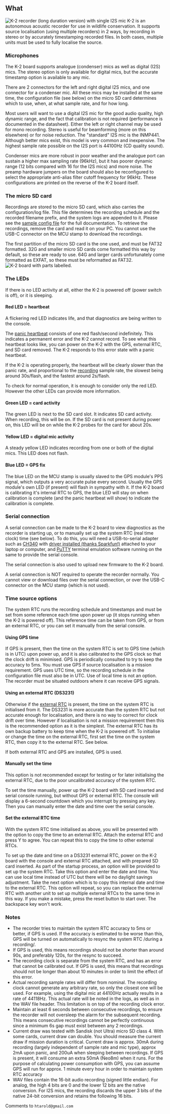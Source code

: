 ## What
![K-2 recorder (long duration version) with single I2S mic](pics/k2-chr-oa.jpg)
K-2 is an autonomous acoustic recorder for use in
wildlife conservation.  It supports source localisation (using
multiple recorders) in 2 ways, by recording in stereo or
by accurately timestamping recorded files.  In both cases,
multiple units must be used to fully localise the source.

### Microphones
The K-2 board supports analogue (condenser) mics as well as
digital (I2S) mics.  The stereo option is only available for
digital mics, but the accurate timestamp option is available to any mic.

There are 2 connectors for the left and right digital I2S mics,
and one connector for a condenser mic.  All these mics may be
installed at the same time, the configuration file (see below)
on the micro SD card determines which to use, when, at what sample
rate, and for how long.

Most users will want to use a digital I2S mic for the
good audio quality, high dynamic range, and the fact that
calibration is not required
(performance is documented in the datasheet).
Either the
left or right channel may be used for mono recording.
Stereo is
useful for beamforming (more on this elsewhere) or for noise
reduction.  The "standard" I2S mic is the INMP441.  Although
better mics exist, this model is very common and inexpensive.  The
highest sample rate possible on the I2S port is 44100Hz (CD
quality sound).

Condenser mics are more robust in poor weather and the analogue
port can sustain a
higher max sampling rate (96kHz), but it has poorer dynamic range
(12 bits compared with 16 for the I2S mics) and more noise.  The preamp hardware
jumpers on the board should also be reconfigured to select the appropriate
anti-alias filter cutoff frequency for 96kHz.  These configurations
are printed on the reverse of the K-2 board itself.

### The micro SD card
Recordings are stored to the micro SD card, which also carries the
configuration/log file.  This file determines the recording schedule
and the recorded filename prefix, and the system logs are appended
to it.  Please see the [sample config file](src/MYSITE01.CFG) for the full
documentation.
To retrieve the recordings, remove the card and read it on your PC.
You cannot use the USB-C connector on the MCU stamp to download
the recordings.

The first partition of the micro SD card is the one used, and must
be FAT32 formatted.  32G and smaller micro SD cards come formatted
this way by default, so these are ready to use.  64G and larger
cards unfortunately come formatted as EXFAT, so these must be
reformatted as FAT32.
![K-2 board with parts labelled.](pics/k2-chr.png)
### The LEDs
If there is no LED activity at all, either the K-2 is powered
off (power switch is off), or it is sleeping.

#### Red LED = heartbeat
A flickering red LED indicates life, and that diagnostics are being
written to the console.

The [panic heartbeat](https://youtu.be/zevDJyfaAJU)
consists of one red flash/second
indefinitely.  This indicates a permanent error and the K-2
cannot record.  To see what this heartbeat looks like, you can
power on the K-2 with the GPS, external RTC, and SD card removed.
The K-2 responds to this error state with a panic heartbeat.

If the K-2 is operating properly, the heartbeat will be clearly slower
than the panic rate, and proportional to the
[recording](https://youtu.be/IbMdMJasuKo)
sample rate, the slowest being around 30s/flash, and the
fastest around 2s/flash.

To check for normal operation, it is enough to consider only the
red LED.  However the other LEDs can provide more information.

#### Green LED = card activity
The green LED is next to the SD card slot. It indicates SD
card activity.  When recording, this will be on.  If the SD card
is not present during power on, this LED will be on while the
K-2 probes for the card for about 20s.

#### Yellow LED = digital mic activity
A steady yellow LED indicates recording from one or both of the
digital mics.  This LED does not flash.

#### Blue LED = GPS fix
The blue LED on the MCU stamp is usually slaved to the GPS module's
PPS signal, which outputs a very accurate pulse every second.
Usually the GPS module's own LED (if present) will flash in
sympathy with it.  If the K-2 board is calibrating it's internal
RTC to GPS, the blue LED will stay on when calibration is
complete (and the panic heartbeat will show) to indicate the
calibration is complete.

### Serial connection
A serial connection can be made to the K-2 board to view diagnostics
as the recorder is starting up, or to manually set up the system
RTC (real time clock) time (see below).  To do this, you will need
a USB-to-serial adapter such as
[CH340](https://www.aliexpress.com/item/1005001552181234.html)
with [driver installed (thanks Sparkfun!)](https://learn.sparkfun.com/tutorials/how-to-install-ch340-drivers/all) attached to your laptop or computer, and
[PuTTY](https://www.chiark.greenend.org.uk/~sgtatham/putty/latest.html)
terminal emulation software running on the same to provide
the serial console.

The serial connection is also used to upload new firmware to the
K-2 board.

A serial connection is NOT required to operate the recorder
normally.  You cannot view or download files over the serial
connection, or over the USB-C connector on the MCU stamp (which
is not used).

### Time source options
The system RTC runs the recording schedule and timestamps and
must be set from some reference each time upon power up (it stops
running when the K-2 is powered off).  This reference time can be
taken from GPS, or from an external RTC, or you can set it manually
from the serial console.

#### Using GPS time
If GPS is present, then the time on the system RTC is set to GPS
time (which is in UTC) upon power up, and it is also calibrated to
the GPS clock so that the clock drift is minimised.  GPS is
periodically consulted to try to keep the accuracy to 5ms.  You
must use GPS if source localisation is a mission requirement.
GPS uses UTC time, so the recording schedule in the
configuration file must also be in UTC.  Use of local time is
not an option.  The recorder must be situated
outdoors where it can receive GPS signals.

#### Using an external RTC (DS3231)
Otherwise if the [external RTC](https://www.aliexpress.com/item/32828162429.html) is present, the time on the
system RTC is initialised from it.  The DS3231 is more accurate than the
system RTC but not accurate enough for localisation, and there is
no way to correct for clock drift over time.  However if localisation
is not a mission requirement then this is the recommended option as
it is the simplest.  The external RTC has its own backup battery to
keep time when the K-2 is powered off.  To initialise or change the
time on the external RTC, first set the time on the system RTC,
then copy it to the external RTC.  See below.

If both external RTC and GPS are installed, GPS is used.

#### Manually set the time
This option is not recommended except for testing or for later
initialising the external RTC, due to the poor uncalibrated
accuracy of the system RTC.

To set the time manually, power up the K-2 board with SD card
inserted and serial console running, but without GPS or
external RTC.  The console will display a 6-second countdown
which you interrupt by pressing any key.  Then you can
manually enter the date and time over the serial console.

#### Set the external RTC time
With the system RTC time initialised as above, you will be
presented with the option to copy the time to an external RTC.
Attach the external RTC and press Y to agree.  You can repeat this
to copy the time to other external RTCs.

To set up the date and time on a DS3231 external RTC, power on
the K-2 board with the console and external RTC attached, and with
prepared SD card inserted.  As part of the startup process, an option
will be provided to set up the system RTC.  Take this option
and enter the date and time.  You can use local time instead of
UTC but there will be no daylight savings adjustment.  Take the next option
which is to copy this internal date and time to the external
RTC.  This option will repeat, so you can replace
the external RTC with another unit to set up multiple external RTCs
to the same time in this way.  If you make a mistake, press the reset
button to start over.  The backspace key won't work.

### Notes
- The recorder tries to maintain the system RTC accuracy to 5ms or
  better, if GPS is used.  If the accuracy is estimated to be worse
  than this, GPS will be turned on automatically to resync the
  system RTC /during a recording/.
- If GPS is used, this means recordings should not be shorter
  than around 90s, and preferably 120s, for the resync to succeed.
- The recording clock is separate from the system RTC, and has
  an error that cannot be calibrated out.  If GPS is used, this
  means that recordings should not be longer than about 10
  minutes in order to limit the effect of this error.
- Actual recording sample rates will differ from nominal.  The
  recording clock cannot generate any arbitrary rate, so
  only the closest one will be used.  For example, using the digital mic
  at 44100Hz actually results in a rate of 44118Hz.  This actual rate
  will be noted in the logs, as well as in the WAV file header.
  This limitation is on top of the recording clock error.
- Maintain at least 6 seconds between consecutive recordings,
  to ensure the recorder will not oversleep the alarm for the
  subsequent recording.  This means consecutive recordings
  cannot be perfectly
  continuous since a minimum 6s gap must exist between any 2
  recordings.
- Current draw was tested with Sandisk (not Ultra) micro SD class 4.  With some
  cards, current draw can double.  You should measure the current
  draw if mission duration is critical.
  Current draw is approx. 30mA during recording (largely independent of sample
  rate and mic type), approx 2mA upon panic, and 200uA
  when sleeping between recordings.  If GPS is present, it will
  consume an extra 50mA (Neo8m) when it runs.  For the purpose of calculating power
  consumption with GPS, you can assume GPS will run for
  approx. 1 minute every hour in order to maintain system RTC accuracy
- WAV files contain the 16-bit audio recording (signed little
  endian).  For analog, the
  high 4 bits are 0 and the lower 12 bits are the native
  conversion.  For I2S mics,
  the recording discards the upper 3 bits of the native 24-bit
  conversion and retains the following 16 bits.

Comments to `htarold@gmail.com`
